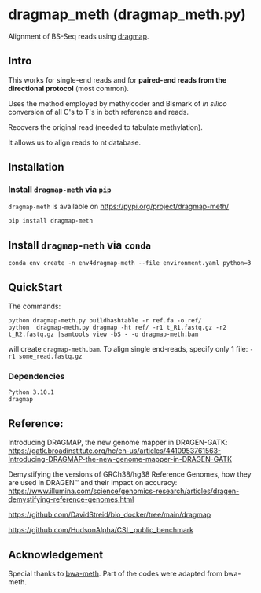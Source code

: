 # dragmap_meth (dragmap_meth.py)

Alignment of BS-Seq reads using [dragmap](https://github.com/Illumina/DRAGMAP). 

## Intro

This works for single-end reads and for **paired-end reads from the
directional protocol** (most common).

Uses the method employed by methylcoder and Bismark of *in silico*
conversion of all C's to T's in both reference and reads.

Recovers the original read (needed to tabulate methylation).

It allows us to align reads to nt database. 

## Installation

### Install `dragmap-meth` via `pip`
`dragmap-meth` is available on https://pypi.org/project/dragmap-meth/

```
pip install dragmap-meth
```

##  Install `dragmap-meth` via `conda`

```
conda env create -n env4dragmap-meth --file environment.yaml python=3
```

## QuickStart

The commands:

```
python dragmap-meth.py buildhashtable -r ref.fa -o ref/
python  dragmap-meth.py dragmap -ht ref/ -r1 t_R1.fastq.gz -r2 t_R2.fastq.gz |samtools view -bS - -o dragmap-meth.bam
```

will create `dragmap-meth.bam`. 
To align single end-reads, specify only 1 file: `-r1 some_read.fastq.gz`


### Dependencies

```
Python 3.10.1
dragmap
```

## Reference:

Introducing DRAGMAP, the new genome mapper in DRAGEN-GATK: https://gatk.broadinstitute.org/hc/en-us/articles/4410953761563-Introducing-DRAGMAP-the-new-genome-mapper-in-DRAGEN-GATK

Demystifying the versions of GRCh38/hg38 Reference Genomes, how they are used in DRAGEN™ and their impact on accuracy: https://www.illumina.com/science/genomics-research/articles/dragen-demystifying-reference-genomes.html

https://github.com/DavidStreid/bio_docker/tree/main/dragmap

https://github.com/HudsonAlpha/CSL_public_benchmark

## Acknowledgement

Special thanks to [bwa-meth](https://github.com/brentp/bwa-meth). Part of the codes were adapted from bwa-meth. 

